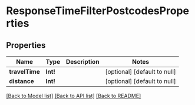 # ResponseTimeFilterPostcodesProperties

## Properties
Name | Type | Description | Notes
------------ | ------------- | ------------- | -------------
**travelTime** | **Int!** |  | [optional] [default to null]
**distance** | **Int!** |  | [optional] [default to null]

[[Back to Model list]](../README.md#documentation-for-models) [[Back to API list]](../README.md#documentation-for-api-endpoints) [[Back to README]](../README.md)


